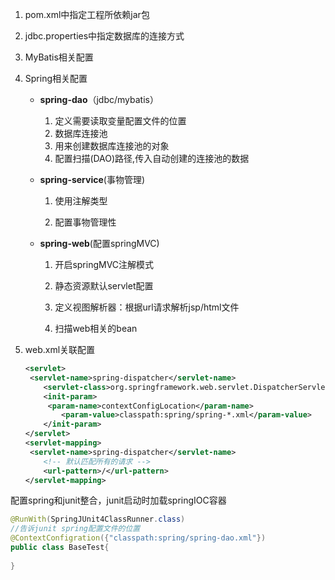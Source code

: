 1. pom.xml中指定工程所依赖jar包

2. jdbc.properties中指定数据库的连接方式

3. MyBatis相关配置

4. Spring相关配置

   - **spring-dao**（jdbc/mybatis）
     1. 定义需要读取变量配置文件的位置
     2. 数据库连接池
     3. 用来创建数据库连接池的对象
     4. 配置扫描(DAO)路径,传入自动创建的连接池的数据

   - **spring-service**(事物管理)

     1. 使用注解类型

     2. 配置事物管理性

   - **spring-web**(配置springMVC)

     1. 开启springMVC注解模式

     2. 静态资源默认servlet配置

     3. 定义视图解析器：根据url请求解析jsp/html文件

     4. 扫描web相关的bean

5. web.xml关联配置

   ```xml
   <servlet>
   	<servlet-name>spring-dispatcher</servlet-name>
       <servlet-class>org.springframework.web.servlet.DispatcherServlet</servlet-class>
       <init-param>
       	<param-name>contextConfigLocation</param-name>
           <param-value>classpath:spring/spring-*.xml</param-value>
       </init-param>
   </servlet>
   <servlet-mapping>
   	<servlet-name>spring-dispatcher</servlet-name>
       <!-- 默认匹配所有的请求 -->
       <url-pattern>/</url-pattern>
   </servlet-mapping>
   ```



配置spring和junit整合，junit启动时加载springIOC容器

```java
@RunWith(SpringJUnit4ClassRunner.class)
//告诉junit spring配置文件的位置
@ContextConfigration({"classpath:spring/spring-dao.xml"})
public class BaseTest{
    
}
```



